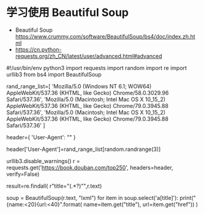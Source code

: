 # 学习使用 Beautiful Soup 

* Beautiful Soup  https://www.crummy.com/software/BeautifulSoup/bs4/doc/index.zh.html
* https://cn.python-requests.org/zh_CN/latest/user/advanced.html#advanced


#!/usr/bin/env python3
import requests
import random
import re
import urllib3
from bs4 import BeautifulSoup

rand_range_list=[
'Mozilla/5.0 (Windows NT 6.1; WOW64) AppleWebKit/537.36 (KHTML, like Gecko) Chrome/58.0.3029.96 Safari/537.36',
'Mozilla/5.0 (Macintosh; Intel Mac OS X 10_15_2) AppleWebKit/537.36 (KHTML, like Gecko) Chrome/79.0.3945.88 Safari/537.36',
'Mozilla/5.0 (Macintosh; Intel Mac OS X 10_15_2) AppleWebKit/537.36 (KHTML, like Gecko) Chrome/79.0.3945.88 Safari/537.36'
]

header={
'User-Agent': ""
}

header['User-Agent']=rand_range_list[random.randrange(3)]

urllib3.disable_warnings()
r = requests.get('https://book.douban.com/top250', headers=header, verify=False)

result=re.findall( r"title\=\"(.*?)\"",r.text)

soup = BeautifulSoup(r.text, "lxml")
for item in soup.select('a[title]'):
  print("{name:<20}{url:<40}".format( name=item.get("title"), url=item.get("href")) )